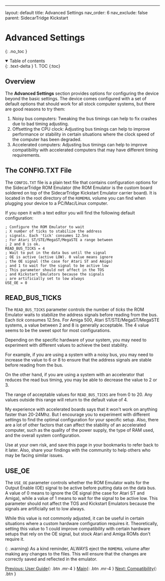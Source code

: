 ---
layout: default
title: Advanced Settings
nav_order: 6
nav_exclude: false
parent: SidecarTridge Kickstart

# Advanced Settings
{: .no_toc }


<details open markdown="block">
  <summary>
    Table of contents
  </summary>
  {: .text-delta }
1. TOC
{:toc}
</details>

## Overview

The **Advanced Settings** section provides options for configuring the device beyond the basic settings. The device comes configured with a set of default options that should work for all stock computer systems, but there are good reasons to try them:

1. Noisy bus computers: Tweaking the bus timings can help to fix crashes due to bad timing adjusting.
2. Offsetting the CPU clock: Adjusting bus timings can help to improve performance or stability in certain situations where the clock speed of the computer has been degraded.
3. Accelerated computers: Adjusting bus timings can help to improve compatibility with accelerated computers that may have different timing requirements.

## The CONFIG.TXT File

The `CONFIG.TXT` file is a plain text file that contains configuration options for the SidecarTridge ROM Emulator (the ROM Emulator is the custom board soldered on top of the SidecarTridge Kickstart Emulator carrier board). It is located in the root directory of the `ROMEMUL` volume you can find when plugging your device to a PC/Mac/Linux computer.

If you open it with a text editor you will find the following default configuration:
```
; Configure the ROM Emulator to wait 
; X number of ticks to stabilize the address
; signals. Each 'tick' consumes 12.5ns
; For Atari ST/STE/MegaST/MegaSTE a range between
; 2 and 8 is ok.
READ_BUS_TICKS = 4
; Wait to put in the data bus until the signal
; OE is active (active LOW). 0 value means ignore
; the OE signal (the case for Atari ST and Amiga)
; and 1 to wait for the signal to be active low
; This parameter should not affect in the TOS
; and Kickstart Emulators because the signals
; are artificially set to low always
USE_OE = 0
```

## READ_BUS_TICKS

The `READ_BUS_TICKS` parameter controls the number of _ticks_ the ROM Emulator waits to stabilize the address signals before reading from the bus. Each _tick_ consumes 12.5ns. For Amiga 500, Atari ST/STE/MegaST/MegaSTE systems, a value between 2 and 8 is generally acceptable. The 4 value seems to be the sweet spot for most configurations.

Depending on the specific hardware of your system, you may need to experiment with different values to achieve the best stability.

For example, if you are using a system with a noisy bus, you may need to increase the value to 6 or 8 to ensure that the address signals are stable before reading from the bus. 

On the other hand, if you are using a system with an accelerator that reduces the read bus timing, you may be able to decrease the value to 2 or 3.

The range of acceptable values for `READ_BUS_TICKS` are from 0 to 20. Any values outside this range will return to the default value of 4.

My experience with accelerated boards says that it won't work on anything faster than 20-24Mhz. But I encourage you to experiment with different settings to find the optimal configuration for your specific setup. Also, there are a lot of other factors that can affect the stability of an accelerated computer, such as the quality of the power supply, the type of RAM used, and the overall system configuration.

Use at your own risk, and save this page in your bookmarks to refer back to it later. Also, share your findings with the community to help others who may be facing similar issues.

## USE_OE

The `USE_OE` parameter controls whether the ROM Emulator waits for the Output Enable (OE) signal to be active before putting data on the data bus. A value of 0 means to ignore the OE signal (the case for Atari ST and Amiga), while a value of 1 means to wait for the signal to be active low. This parameter should not affect the TOS and Kickstart Emulators because the signals are artificially set to low always.

While this value is not commonly adjusted, it can be useful in certain situations where a custom hardware configuration requires it. Theoretically, setting this value to 1 could improve compatibility with certain hardware setups that rely on the OE signal, but stock Atari and Amiga ROMs don't require it.

{: .warning}
As a kind reminder, ALWAYS eject the `ROMEMUL` volume after making any changes to the files. This will ensure that the changes are correctly saved and reflected in the emulator.

[Previous: User Guide](/sidecartridge-kickstart/user-guide/){: .btn .mr-4 }
[Main](/sidecartridge-kickstart/){: .btn .mr-4 }
[Next: Compatibility](/sidecartridge-kickstart/compatibility/){: .btn }